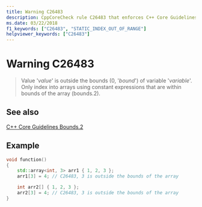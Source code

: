 ```yaml
---
title: Warning C26483
description: CppCoreCheck rule C26483 that enforces C++ Core Guidelines Bounds.2
ms.date: 03/22/2018
f1_keywords: ["C26483", "STATIC_INDEX_OUT_OF_RANGE"]
helpviewer_keywords: ["C26483"]
---
```

# Warning C26483

> Value '*value*' is outside the bounds (0, '*bound*') of variable '*variable*'. Only index into arrays using constant expressions that are within bounds of the array (bounds.2).

## See also

[C++ Core Guidelines Bounds.2](https://github.com/isocpp/CppCoreGuidelines/blob/master/CppCoreGuidelines.md#SS-bounds)

## Example

```cpp
void function()
{
    std::array<int, 3> arr1 { 1, 2, 3 };
    arr1[3] = 4; // C26483, 3 is outside the bounds of the array

    int arr2[] { 1, 2, 3 };
    arr2[3] = 4; // C26483, 3 is outside the bounds of the array
}
```

